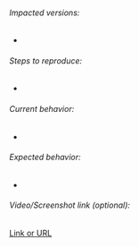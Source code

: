 ###### Impacted versions:
* 

###### Steps to reproduce:
* 

###### Current behavior:
*

###### Expected behavior:
*

###### Video/Screenshot link (optional):

[Link or URL](https://github.com/ruiznorlan/extra-addons)